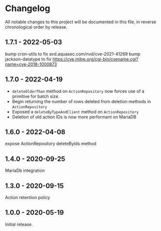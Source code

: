 # Changelog

All notable changes to this project will be documented in this file, in reverse chronological order by release.

## 1.7.1 - 2022-05-03
bump cron-utils to fix avd.aquasec.com/nvd/cve-2021-41269
bump jackson-datatype to fix https://cve.mitre.org/cgi-bin/cvename.cgi?name=cve-2018-1000873

## 1.7.0 - 2022-04-19
- `deleteOlderThan` method on `ActionRepository` now forces use of a primitive for batch size.
- Begin returning the number of rows deleted from deletion methods in `ActionRepository`
- Exposed a `deleteByTypeAndClient` method on `ActionRepository`
- Deletion of old action IDs is now more performant on MariaDB

## 1.6.0 - 2022-04-08

expose ActionRepository deleteByIds method

## 1.4.0 - 2020-09-25

MariaDb integration

## 1.3.0 - 2020-09-15

Action retention policy

## 1.0.0 - 2020-05-19

Initial release.
